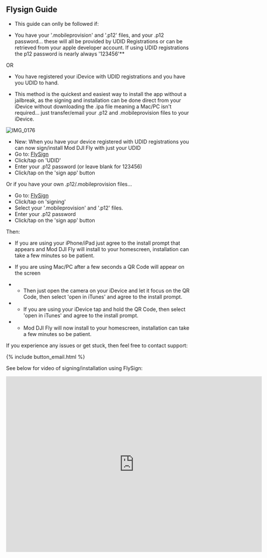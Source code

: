 ## Flysign Guide

* This guide can onlly be followed if:

* You have your '.mobileprovision' and '.p12' files, and your .p12 password... these will all be provided by UDID Registrations or can be retrieved from your apple developer account. If using UDID registrations the p12 password is nearly always '123456'**

OR

* You have registered your iDevice with UDID registrations and you have you UDID to hand. 


* This method is the quickest and easiest way to install the app without a jailbreak, as the signing and installation can be done direct from your iDevice without downloading the .ipa file meaning a Mac/PC isn't required... just transfer/email your .p12 and .mobileprovision files to your iDevice.


![IMG_0176](https://user-images.githubusercontent.com/2493592/115844922-3a58ca80-a418-11eb-87bb-016da4119137.jpg)


* New: When you have your device registered with UDID registrations you can now sign/install Mod DJI Fly with just your UDID 
* Go to: [FlySign](https://flysign.ddns.net)
* Click/tap on 'UDID'
* Enter your .p12 password (or leave blank for 123456)
* Click/tap on the 'sign app' button

Or if you have your own .p12/.mobileprovision files...

* Go to: [FlySign](https://flysign.ddns.net)
* Click/tap on 'signing'
* Select your '.mobileprovision' and '.p12' files.
* Enter your .p12 password
* Click/tap on the 'sign app' button


Then:

* If you are using your iPhone/iPad just agree to the install prompt that appears and Mod DJI Fly will install to your homescreen, installation can take a few minutes so be patient.


* If you are using Mac/PC after a few seconds a QR Code will appear on the screen
* * Then just open the camera on your iDevice and let it focus on the QR Code, then select 'open in iTunes' and agree to the install prompt.
* * If you are using your iDevice tap and hold the QR Code, then select 'open in iTunes' and agree to the install prompt.
* * Mod DJI Fly will now install to your homescreen, installation can take a few minutes so be patient.

If you experience any issues or get stuck, then feel free to contact support:

{% include button_email.html %}

See below for video of signing/installation using FlySign:

<div class="embed-container">
     <iframe width="700" height="480" src="https://www.youtube.com/embed/Z0mQE90xPa4?rel=0" title="YouTube video player" frameborder="0" allow="accelerometer; autoplay; clipboard-write; encrypted-media; gyroscope; picture-in-picture" allowfullscreen></iframe>
</div>

